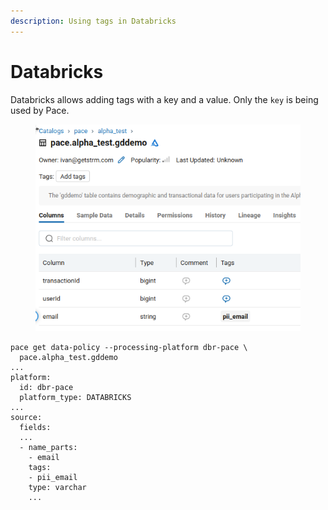 ```yaml
---
description: Using tags in Databricks
---
```


# Databricks

Databricks allows adding tags with a key and a value. Only the `key` is being used by Pace.

<figure><img src="../../../.gitbook/assets/image (11).png" alt=""><figcaption></figcaption></figure>

```
pace get data-policy --processing-platform dbr-pace \
  pace.alpha_test.gddemo
...
platform:
  id: dbr-pace
  platform_type: DATABRICKS
...
source:
  fields:
  ...
  - name_parts:
    - email
    tags:
    - pii_email
    type: varchar
    ...
```
